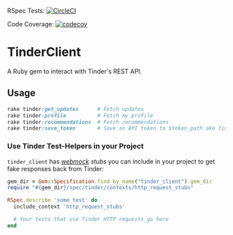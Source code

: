 RSpec Tests: [![CircleCI](https://circleci.com/gh/patrickclery/tinder_client.svg?style=svg)](https://circleci.com/gh/patrickclery/tinder_client)

Code Coverage: [![codecov](https://codecov.io/gh/patrickclery/tinder_client/branch/master/graph/badge.svg)](https://codecov.io/gh/patrickclery/tinder_client)

# TinderClient

A Ruby gem to interact with Tinder's REST API.

## Usage

```ruby
rake tinder:get_updates      # Fetch updates
rake tinder:profile          # Fetch my profile
rake tinder:recommendations  # Fetch recommendations
rake tinder:save_token       # Save an API token to $token_path ake tinder:get_updates      # Fetch updates
```

### Use Tinder Test-Helpers in your Project 

`tinder_client` has _[webmock](https://github.com/bblimke/webmock) stubs_ you can include in your project to get fake responses back from Tinder:

```ruby
gem_dir = Gem::Specification.find_by_name("tinder_client").gem_dir
require "#{gem_dir}/spec/tinder/contexts/http_request_stubs"

RSpec.describe 'some test' do
  include_context 'http_request_stubs'

  # Your tests that use Tinder HTTP requests go here
end 
```
